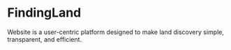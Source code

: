 # FindingLand
Website is a user-centric platform designed to make land discovery simple, transparent, and efficient.
